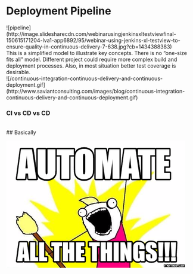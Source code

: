 # Deployment Pipeline

<section>
![pipeline](http://image.slidesharecdn.com/webinarusingjenkinsxltestviewfinal-150615171204-lva1-app6892/95/webinar-using-jenkins-xl-testview-to-ensure-quality-in-continuous-delivery-7-638.jpg?cb=1434388383)

<aside class="notes">
This is a simplified model to illustrate key concepts. There is no “one-size fits all” model. Different project could require more complex build and deployment processes. Also, in most situation better test coverage is desirable.

</aside>
</section>
<!-- -->

<!--
* http://www.slideshare.net/xebialabs/webinar-using-jenkins-xl-testview-to-ensure-quality-in-continuous-delivery
-->

<section>
![/continuous-integration-continuous-delivery-and-continuous-deployment.gif](http://www.saviantconsulting.com/images/blog/continuous-integration-continuous-delivery-and-continuous-deployment.gif)

### CI vs CD vs CD

<aside class="notes">
</aside>
</section>
<!-- -->

<section>
<br />
## Basically <!-- .element: style="margin-bottom:-.5em" -->

![all-the-things.png](img/all-the-things.png)

<aside class="notes">
</aside>
</section>
<!-- -->

<!--
* http://www.informit.com/articles/article.aspx?p=1621865&seqNum=2
-->
